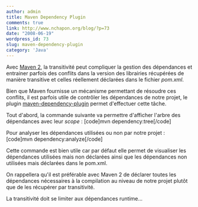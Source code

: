```yaml
---
author: admin
title: Maven Dependency Plugin
comments: true
link: http://www.nchapon.org/blog/?p=73
date: "2008-06-19"
wordpress_id: 73
slug: maven-dependency-plugin
category: 'Java'
---
```


Avec [Maven 2](http://maven.apache.org/), la transitivité peut compliquer la gestion des dépendances et entrainer parfois des conflits dans la version des librairies récupérées de manière transitive et celles réellement déclarées dans le fichier _pom.xml_.

Bien que Maven fournisse un mécanisme permettant de résoudre ces conflits, il est parfois utile de contrôler les dépendances de notre projet, le plugin [maven-dependency-plugin](http://maven.apache.org/plugins/maven-dependency-plugin/index.html) permet d'effectuer cette tâche.

Tout d'abord, la commande suivante va permettre d'afficher l'arbre des dépendances avec leur _scope_ :
[code]mvn dependency:tree[/code]

Pour analyser les dépendances utilisées ou non par notre projet :
[code]mvn dependency:analyze[/code]

Cette commande est bien utile car par défaut elle permet de visualiser les dépendances utilisées mais non déclarées ainsi que les dépendances non utilisées mais déclarées dans le pom.xml.

On rappellera qu'il est préférable avec Maven 2 de déclarer toutes les dépendances nécessaires à la compilation au niveau de notre projet plutôt que de les récupérer par transitivité.

La transitivité doit se limiter aux dépendances runtime...
